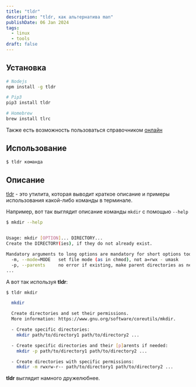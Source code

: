 ```yaml
---
title: "tldr"
description: "tldr, как альтернатива man"
publishDate: 06 Jan 2024
tags:
  - linux
  - tools
draft: false
---
```


## Установка

```bash
# Nodejs
npm install -g tldr

# Pip3
pip3 install tldr

# Homebrew
brew install tlrc
```

Также есть возможность пользоваться справочником [онлайн](https://tldr.inbrowser.app/)

## Использование

```bash
$ tldr команда
```

## Описание

[tldr](https://tldr.sh/) - это утилита, которая выводит краткое описание и примеры использования какой-либо команды в терминале.

Например, вот так выглядит описание команды `mkdir` с помощью `--help`

```bash
$ mkdir --help


Usage: mkdir [OPTION]... DIRECTORY...
Create the DIRECTORY(ies), if they do not already exist.

Mandatory arguments to long options are mandatory for short options too.
  -m, --mode=MODE   set file mode (as in chmod), not a=rwx - umask
  -p, --parents     no error if existing, make parent directories as needed
...
```

А вот так используя **tldr**:

```bash
$ tldr mkdir

  mkdir

  Create directories and set their permissions.
  More information: https://www.gnu.org/software/coreutils/mkdir.

  - Create specific directories:
    mkdir path/to/directory1 path/to/directory2 ...

  - Create specific directories and their [p]arents if needed:
    mkdir -p path/to/directory1 path/to/directory2 ...

  - Create directories with specific permissions:
    mkdir -m rwxrw-r-- path/to/directory1 path/to/directory2 ...

```

**tldr** выглядит намного дружелюбнее.
